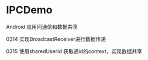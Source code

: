 # IPCDemo
Android 应用间通信和数据共享
  
0314 实现BroadcastReceiver进行数据传递

0315 使用sharedUserId 获取通id的context，实现数据共享
